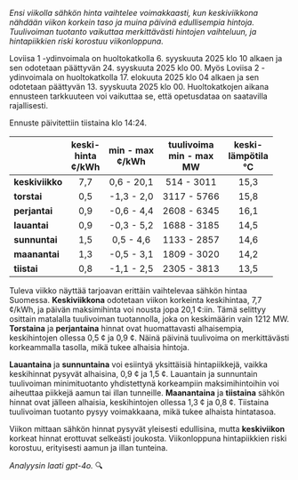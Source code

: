 *Ensi viikolla sähkön hinta vaihtelee voimakkaasti, kun keskiviikkona nähdään viikon korkein taso ja muina päivinä edullisempia hintoja. Tuulivoiman tuotanto vaikuttaa merkittävästi hintojen vaihteluun, ja hintapiikkien riski korostuu viikonloppuna.*

Loviisa 1 -ydinvoimala on huoltokatkolla 6. syyskuuta 2025 klo 10 alkaen ja sen odotetaan päättyvän 24. syyskuuta 2025 klo 00. Myös Loviisa 2 -ydinvoimala on huoltokatkolla 17. elokuuta 2025 klo 04 alkaen ja sen odotetaan päättyvän 13. syyskuuta 2025 klo 00. Huoltokatkojen aikana ennusteen tarkkuuteen voi vaikuttaa se, että opetusdataa on saatavilla rajallisesti.

Ennuste päivitettiin tiistaina klo 14:24.

|               | keski-<br>hinta<br>¢/kWh | min - max<br>¢/kWh | tuulivoima<br>min - max<br>MW | keski-<br>lämpötila<br>°C |
|:-------------|:----------------:|:----------------:|:-------------:|:-------------:|
| **keskiviikko** | 7,7 | 0,6 - 20,1 | 514 - 3011 | 15,3 |
| **torstai** | 0,5 | -1,3 - 2,0 | 3117 - 5766 | 15,8 |
| **perjantai** | 0,9 | -0,6 - 4,4 | 2608 - 6345 | 16,1 |
| **lauantai** | 0,9 | -0,3 - 5,2 | 1688 - 3185 | 14,5 |
| **sunnuntai** | 1,5 | 0,5 - 4,6 | 1133 - 2857 | 14,6 |
| **maanantai** | 1,3 | -0,5 - 3,1 | 1809 - 3020 | 14,2 |
| **tiistai** | 0,8 | -1,1 - 2,5 | 2305 - 3813 | 13,5 |

Tuleva viikko näyttää tarjoavan erittäin vaihtelevaa sähkön hintaa Suomessa. **Keskiviikkona** odotetaan viikon korkeinta keskihintaa, 7,7 ¢/kWh, ja päivän maksimihinta voi nousta jopa 20,1 ¢:iin. Tämä selittyy osittain matalalla tuulivoiman tuotannolla, joka on keskimäärin vain 1212 MW. **Torstaina** ja **perjantaina** hinnat ovat huomattavasti alhaisempia, keskihintojen ollessa 0,5 ¢ ja 0,9 ¢. Näinä päivinä tuulivoima on merkittävästi korkeammalla tasolla, mikä tukee alhaisia hintoja.

**Lauantaina** ja **sunnuntaina** voi esiintyä yksittäisiä hintapiikkejä, vaikka keskihinnat pysyvät alhaisina, 0,9 ¢ ja 1,5 ¢. Lauantain ja sunnuntain tuulivoiman minimituotanto yhdistettynä korkeampiin maksimihintoihin voi aiheuttaa piikkejä aamun tai illan tunneille. **Maanantaina** ja **tiistaina** sähkön hinnat ovat jälleen alhaisia, keskihintojen ollessa 1,3 ¢ ja 0,8 ¢. Tiistaina tuulivoiman tuotanto pysyy voimakkaana, mikä tukee alhaista hintatasoa.

Viikon mittaan sähkön hinnat pysyvät yleisesti edullisina, mutta **keskiviikon** korkeat hinnat erottuvat selkeästi joukosta. Viikonloppuna hintapiikkien riski korostuu, erityisesti aamun ja illan tunteina. 

*Analyysin laati gpt-4o.* 🔍
